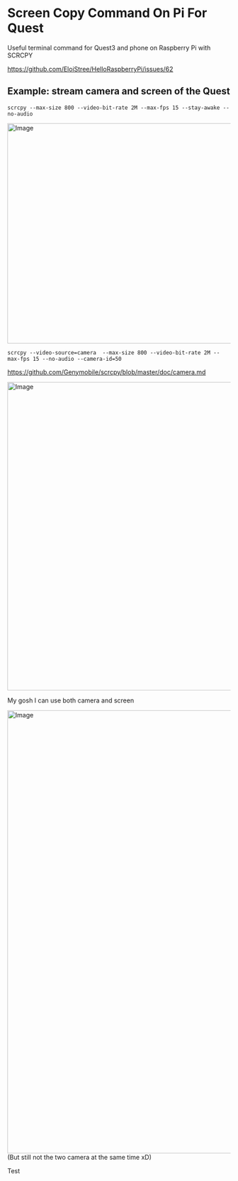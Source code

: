 # Screen Copy Command On Pi For Quest

Useful terminal command for Quest3 and phone on Raspberry Pi with SCRCPY

https://github.com/EloiStree/HelloRaspberryPi/issues/62


## Example: stream camera and screen of the Quest

```
scrcpy --max-size 800 --video-bit-rate 2M --max-fps 15 --stay-awake --no-audio
```

<img width="1526" height="497" alt="Image" src="https://github.com/user-attachments/assets/b68d1600-6fcb-4644-933b-e95a19419494" />

```
scrcpy --video-source=camera  --max-size 800 --video-bit-rate 2M --max-fps 15 --no-audio --camera-id=50
```
https://github.com/Genymobile/scrcpy/blob/master/doc/camera.md

<img width="1580" height="696" alt="Image" src="https://github.com/user-attachments/assets/987acbff-07c1-41e5-9fe4-d6f377e3db12" />

My gosh I can use both camera and screen

<img width="1766" height="1000" alt="Image" src="https://github.com/user-attachments/assets/1fd07612-b768-4686-a6ba-ef634ca4c80d" />
(But still not the two camera at the same time xD)


Test
